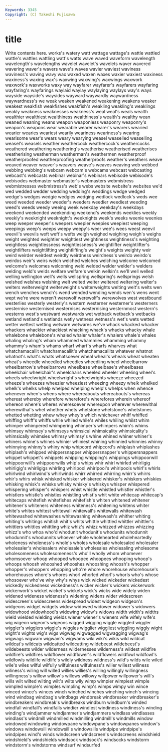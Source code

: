 ```yaml
---
Keywords: 3345 
Copyright: (C) Takeshi Fujisawa
---
```


# title

Write contents here.
works's watery watt wattage wattage's wattle wattled wattle's wattles
wattling watt's watts wave waved waveform wavelength wavelength's wavelengths wavelet
wavelet's wavelets waver wavered wavering waver's wavers wave's waves wavier
waviest waviness waviness's waving wavy wax waxed waxen waxes waxier
waxiest waxiness waxiness's waxing wax's waxwing waxwing's waxwings waxwork waxwork's
waxworks waxy way wayfarer wayfarer's wayfarers wayfaring wayfaring's wayfarings waylaid
waylay waylaying waylays way's ways wayside wayside's waysides wayward waywardly
waywardness waywardness's we weak weaken weakened weakening weakens weaker weakest
weakfish weakfishes weakfish's weakling weakling's weaklings weakly weakness weaknesses weakness's
weal weal's weals wealth wealthier wealthiest wealthiness wealthiness's wealth's wealthy
wean weaned weaning weans weapon weaponless weaponry weaponry's weapon's weapons
wear wearable wearer wearer's wearers wearied wearier wearies weariest wearily
weariness weariness's wearing wearisome wear's wears weary wearying weasel weaselled
weaselling weasel's weasels weather weathercock weathercock's weathercocks weathered weathering weathering's
weatherise weatherised weatherises weatherising weatherman weatherman's weathermen weatherproof weatherproofed weatherproofing
weatherproofs weather's weathers weave weaved weaver weaver's weavers weave's weaves
weaving web webbed webbing webbing's webcam webcam's webcams webcast webcasting
webcast's webcasts webinar webinar's webinars webisode webisode's webisodes webmaster webmaster's
webmasters webmistress webmistresses webmistress's web's webs website website's websites we'd
wed wedded wedder wedding wedding's weddings wedge wedged wedge's wedges
wedgie wedgies wedging wedlock wedlock's weds wee weed weeded weeder
weeder's weeders weedier weediest weeding weed's weeds weedy weeing week
weekday weekday's weekdays weekend weekended weekending weekend's weekends weeklies weekly
weekly's weeknight weeknight's weeknights week's weeks weenie weenies weep weeper
weeper's weepers weepier weepies weepiest weeping weepings weep's weeps weepy
weepy's weer wee's wees weest weevil weevil's weevils weft weft's
wefts weigh weighed weighing weigh's weighs weight weighted weightier weightiest
weightiness weightiness's weighting weightless weightlessness weightlessness's weightlifter weightlifter's weightlifters weightlifting
weightlifting's weight's weights weighty weir weird weirder weirdest weirdly weirdness
weirdness's weirdo weirdo's weirdos weir's weirs welch welched welches welching
welcome welcomed welcome's welcomes welcoming weld welded welder welder's welders
welding weld's welds welfare welfare's welkin welkin's we'll well welled
welling wellington well's wells wellspring wellspring's wellsprings welsh welshed welshes
welshing welt welted welter weltered weltering welter's welters welterweight welterweight's
welterweights welting welt's welts wen wench wenches wench's wend wended
wending wends wen's wens went wept we're were weren't werewolf
werewolf's werewolves west westbound westerlies westerly westerly's western westerner westerner's
westerners westernise westernised westernises westernising westernmost western's westerns west's westward
westwards wet wetback wetback's wetbacks wetland wetland's wetlands wetly wetness
wetness's wet's wets wetted wetter wettest wetting wetware wetwares we've
whack whacked whacker whackers whackier whackiest whacking whack's whacks whacky
whale whalebone whalebone's whaled whaler whaler's whalers whale's whales whaling
whaling's wham whammed whammies whamming whammy whammy's wham's whams wharf
wharf's wharfs wharves what whatchamacallit whatchamacallit's whatchamacallits whatever whatnot whatnot's
what's whats whatsoever wheal wheal's wheals wheat wheaten wheat's wheedle
wheedled wheedles wheedling wheel wheelbarrow wheelbarrow's wheelbarrows wheelbase wheelbase's wheelbases
wheelchair wheelchair's wheelchairs wheeled wheeler wheeling wheel's wheels wheelwright wheelwright's
wheelwrights wheeze wheezed wheeze's wheezes wheezier wheeziest wheezing wheezy whelk
whelked whelk's whelks whelp whelped whelping whelp's whelps when whence
whenever when's whens where whereabouts whereabouts's whereas whereat whereby wherefore
wherefore's wherefores wherein whereof whereon where's wheres wheresoever whereupon wherever
wherewithal wherewithal's whet whether whets whetstone whetstone's whetstones whetted whetting
whew whey whey's which whichever whiff whiffed whiffing whiff's whiffs
while whiled while's whiles whiling whilst whim whimper whimpered whimpering
whimper's whimpers whim's whims whimsey whimsey's whimseys whimsical whimsicality whimsicality's
whimsically whimsies whimsy whimsy's whine whined whiner whiner's whiners whine's
whines whinier whiniest whining whinnied whinnies whinny whinnying whinny's whiny
whip whipcord whipcord's whiplash whiplashes whiplash's whipped whippersnapper whippersnapper's whippersnappers
whippet whippet's whippets whipping whipping's whippings whippoorwill whippoorwill's whippoorwills whip's
whips whir whirl whirled whirligig whirligig's whirligigs whirling whirlpool whirlpool's
whirlpools whirl's whirls whirlwind whirlwind's whirlwinds whirr whirred whirring whirr's
whirrs whir's whirs whisk whisked whisker whiskered whisker's whiskers whiskies
whisking whisk's whisks whisky whisky's whiskys whisper whispered whispering whisper's
whispers whist whistle whistled whistler whistler's whistlers whistle's whistles whistling
whist's whit white whitecap whitecap's whitecaps whitefish whitefishes whitefish's whiten
whitened whitener whitener's whiteners whiteness whiteness's whitening whitens whiter white's
whites whitest whitewall whitewall's whitewalls whitewash whitewashed whitewashes whitewashing whitewash's
whither whiting whiting's whitings whitish whit's whits whittle whittled whittler
whittler's whittlers whittles whittling whiz whiz's whizz whizzed whizzes whizzing
whizz's who whoa who'd whodunit whodunit's whodunits whodunnit whodunnit's whodunnits
whoever whole wholehearted wholeheartedly wholeness wholeness's whole's wholes wholesale wholesaled
wholesaler wholesaler's wholesalers wholesale's wholesales wholesaling wholesome wholesomeness wholesomeness's who'll
wholly whom whomever whomsoever whoop whooped whoopee whoopees whooping whoop's
whoops whoosh whooshed whooshes whooshing whoosh's whopper whopper's whoppers whopping
who're whore whorehouse whorehouse's whorehouses whore's whores whorl whorled whorl's
whorls who's whose whosoever who've why why's whys wick wicked
wickeder wickedest wickedly wickedness wickedness's wicker wicker's wickers wickerwork wickerwork's
wicket wicket's wickets wick's wicks wide widely widen widened wideness
wideness's widening widens wider widescreen widescreen's widescreens widespread widest widgeon
widgeon's widgeons widget widgets widow widowed widower widower's widowers widowhood
widowhood's widowing widow's widows width width's widths wield wielded wielding
wields wiener wiener's wieners wife wifely wife's wig wigeon wigeon's
wigeons wigged wigging wiggle wiggled wiggler wiggler's wigglers wiggle's wiggles
wigglier wiggliest wiggling wiggly wight wight's wights wig's wigs wigwag
wigwagged wigwagging wigwag's wigwags wigwam wigwam's wigwams wiki wiki's wikis
wild wildcat wildcat's wildcats wildcatted wildcatting wildebeest wildebeest's wildebeests wilder
wilderness wildernesses wilderness's wildest wildfire wildfire's wildfires wildflower wildflower's wildflowers
wildfowl wildfowl's wildfowls wildlife wildlife's wildly wildness wildness's wild's wilds
wile wiled wile's wiles wilful wilfully wilfulness wilfulness's wilier wiliest
wiliness wiliness's wiling will willed willies willies's willing willingly willingness
willingness's willow willow's willows willowy willpower willpower's will's wills wilt
wilted wilting wilt's wilts wily wimp wimpier wimpiest wimple wimpled
wimple's wimples wimpling wimp's wimps wimpy win wince winced wince's
winces winch winched winches winching winch's wincing wind windbag windbag's
windbags windbreak windbreaker windbreaker's windbreakers windbreak's windbreaks windburn windburn's winded
windfall windfall's windfalls windier windiest windiness windiness's winding winding's windjammer
windjammer's windjammers windlass windlasses windlass's windmill windmilled windmilling windmill's windmills
window windowed windowing windowpane windowpane's windowpanes window's windows windowsill windowsill's
windowsills windpipe windpipe's windpipes wind's winds windscreen windscreen's windscreens windshield
windshield's windshields windsock windsock's windsocks windstorm windstorm's windstorms windsurf windsurfed
